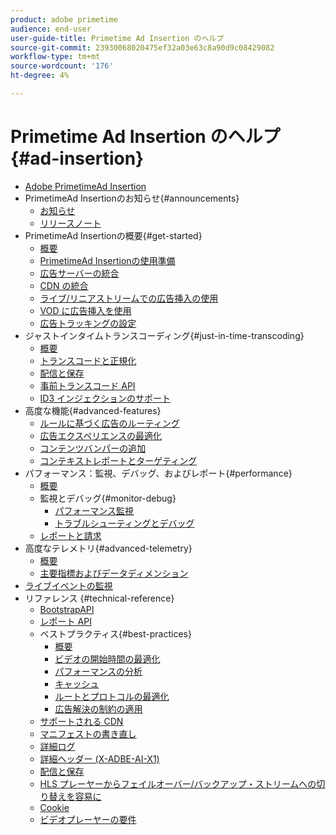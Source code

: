 ```yaml
---
product: adobe primetime
audience: end-user
user-guide-title: Primetime Ad Insertion のヘルプ
source-git-commit: 23930068020475ef32a03e63c8a90d9c08429082
workflow-type: tm+mt
source-wordcount: '176'
ht-degree: 4%

---
```



# Primetime Ad Insertion のヘルプ {#ad-insertion}

+ [Adobe PrimetimeAd Insertion](home.md)
+ PrimetimeAd Insertionのお知らせ{#announcements}
   + [お知らせ](announcements/overview.md)
   + [リリースノート](https://experienceleague.adobe.com/docs/primetime/release-notes/ptai/ptai-21x-release-notes.html)
+ PrimetimeAd Insertionの概要{#get-started}
   + [概要](getting-started/get-started-overview.md)
   + [PrimetimeAd Insertionの使用準備](getting-started/setup-ptai.md)
   + [広告サーバーの統合](getting-started/integrate-ad-server.md)
   + [CDN の統合](getting-started/integrate-cdn.md)
   + [ライブ/リニアストリームでの広告挿入の使用](getting-started/ad-insertion-live-linear-stream.md)
   + [VOD に広告挿入を使用](getting-started/ad-insertion-vod.md)
   + [広告トラッキングの設定](getting-started/set-up-ad-tracking.md)
+ ジャストインタイムトランスコーディング{#just-in-time-transcoding}
   + [概要](just-in-time-transcoding/jit-transcoding-overview.md)
   + [トランスコードと正規化](just-in-time-transcoding/transcoding-and-normalization.md)
   + [配信と保存](https://experienceleague.adobe.com/docs/primetime/ad-insertion/technical-reference/delivery-and-storage.html)
   + [事前トランスコード API](just-in-time-transcoding/pre-transcoding-api.md)
   + [ID3 インジェクションのサポート](just-in-time-transcoding/id3-injection-support.md)
+ 高度な機能{#advanced-features}
   + [ルールに基づく広告のルーティング](advanced-features/route-ads-based-on-rules.md)
   + [広告エクスペリエンスの最適化](advanced-features/optimize-ad-experiences.md)
   + [コンテンツバンパーの追加](advanced-features/add-content-bumpers.md)
   + [コンテキストレポートとターゲティング](advanced-features/contextual-reporting-and-targeting.md)
+ パフォーマンス：監視、デバッグ、およびレポート{#performance}
   + [概要](performance-monitoring-debugging-reporting/performance-overview.md)
   + 監視とデバッグ{#monitor-debug}
      + [パフォーマンス監視](performance-monitoring-debugging-reporting/performance-monitoring.md)
      + [トラブルシューティングとデバッグ](performance-monitoring-debugging-reporting/troubleshoot-and-debug.md)
   + [レポートと請求](performance-monitoring-debugging-reporting/reporting-and-billing.md)
+ 高度なテレメトリ{#advanced-telemetry}
   + [概要](advanced-telemetry/advanced-telemetry-overview.md)
   + [主要指標およびデータディメンション](advanced-telemetry/key-metrics.md)
+ [ライブイベントの監視](live-event-monitoring.md)
+ リファレンス {#technical-reference}
   + [BootstrapAPI](technical-reference/bootstrap-api.md)
   + [レポート API](technical-reference/report-api.md)
   + ベストプラクティス{#best-practices}
      + [概要](best-practices/best-practices-overview.md)
      + [ビデオの開始時間の最適化](best-practices/optimize-video-startup-time.md)
      + [パフォーマンスの分析](best-practices/analyze-performance.md)
      + [キャッシュ](best-practices/caching.md)
      + [ルートとプロトコルの最適化](best-practices/optimize-routes-protocols.md)
      + [広告解決の制約の適用](best-practices/apply-ad-resolution-constraints.md)
   + [サポートされる CDN](technical-reference/supported-cdns.md)
   + [マニフェストの書き直し](technical-reference/manifest-rewriting.md)
   + [詳細ログ](performance-monitoring-debugging-reporting/verbose-logging.md)
   + [詳細ヘッダー (X-ADBE-AI-X1)](performance-monitoring-debugging-reporting/debugging-headers.md)
   + [配信と保存](/help/primetime-ad-insertion/just-in-time-transcoding/delivery-and-storage.md)
   + [HLS プレーヤーからフェイルオーバー/バックアップ・ストリームへの切り替えを容易に](technical-reference/hls-switching-to-failover.md)
   + [Cookie](technical-reference/cookies.md)
   + [ビデオプレーヤーの要件](technical-reference/video-player-requirements.md)